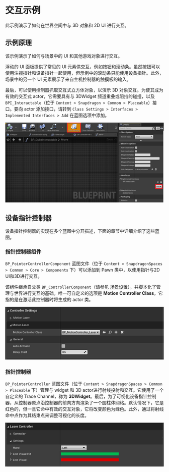 # 交互示例

此示例演示了如何在世界空间中与 3D 对象和 2D UI 进行交互。

## 示例原理

该示例演示了如何与场景中的 UI 和其他游戏对象进行交互。

浮动的 UI 面板提供了常见的 UI 元素供交互，例如按钮和滚动条。虽然按钮可以使用注视指针和设备指针一起使用，但示例中的滚动条只能使用设备指针。此外，场景中的另一个 UI 元素展示了来自主机控制器的触摸板的输入。

最后，可以使用控制器抓取交互式立方体对象，以演示 3D 对象交互。为使其成为有效的交互式 actor，它需要具有与 3DWidget 频道重叠或阻挡的碰撞，以及`BPI_Interactable`（位于 `Content > Snapdragon > Common > Placeable`）接口。要向 actor 添加接口，请转到 `Class Settings > Interfaces > Implemented Interfaces > Add` 在蓝图选项中添加。

![1](pic-InteractionSample/1.png)

## 设备指针控制器

设备指针控制器的实现在多个蓝图中分开描述，下面的章节中详细介绍了这些蓝图。

### 指针控制器组件

`BP_PointerControllerComponent` 蓝图文件（位于 `Content > SnapdragonSpaces > Common > Core > Components` 下）可以添加到 Pawn 类中，以使用指针与2D UI和3D进行交互。

该组件继承自父类 `BP_ControllerComponent`（请参见 [场景设置](./SceneSetup.md)），并脚本化了管理与世界进行交互的基础。唯一可自定义的选项是 **Motion Controller Class**，它指的是在激活此控制器时将生成的 actor 类。

![2](pic-InteractionSample/2.png)

### 指针控制器

`BP_PointerController` 蓝图文件（位于 `Content > SnapdragonSpaces > Common > Placeable` 下）管理与 widget 和 3D actor进行射线投射和交互。它使用了一个自定义的 Trace Channel，称为 **3DWidget**。最后，为了可视化设备指针控制器，从控制器原点沿控制器的前向方向渲染了一个圆柱体网格。默认情况下，它是红色的，但一旦它命中有效的交互对象，它将改变颜色为绿色。此外，通过将射线命中点作为其结束点来调整可视化的长度。

![3](pic-InteractionSample/3.png)